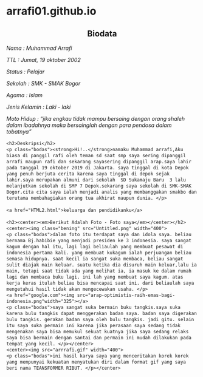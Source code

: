 # arrafi01.github.io
<!DOCTYPE html>
<html>
<head>
	<title>Muhammad Arrafi</title>
	<link rel="stylesheet" type="text/css" href="style.css">
</head>
<body>
	<h2><center>Biodata</center></h2>
	<p><em>Nama : Muhammad Arrafi</em></p>
	<p><em>TTL  : Jumat, 19 oktober 2002</em></p>
	<p><em>Status : Pelajar</em></p>
	<p><em>Sekolah : SMK - SMAK Bogor</em></p>
	<p><em>Agama : Islam</em></p>
	<p><em>Jenis Kelamin : Laki - laki</em></p>
	<p><em>Moto Hidup</b> : <q>jika engkau tidak mampu bersaing dengan orang shaleh dalam ibadahnya maka bersainglah dengan para pendosa dalam tobatnya</q></em>

		
	
	<h2>Deskripsi</h2>
	<p class="bodas"><strong>Hi!..</strong>namaku Muhammad arrafi,Aku biasa di panggil rafi oleh teman sd saat smp saya sering dipanggil arrafi maupun rafi dan sekarang sayasering dipanggil arap.saya lahir pada tanggal 19 oktober 2019 di Jakarta. saya tinggal di kota Depok yang penuh berjuta cerita karena saya tinggal di depok sejak lahir.saya merupakan almuni dari sekolah  SD Sukamaju Baru  3 lalu melanjutkan sekolah di SMP 7 Depok.sekarang saya sekolah di SMK-SMAK Bogor.cita cita saya ialah menjadi analis yang membanggakan smakbo dan terutama membahagiakan orang tua akhirat maupun dunia. </p>

	<a href="HTML2.html">keluarga dan pendidikanku</a>

	<h2><center><em>Berikut Adalah Foto - Foto saya</em></center></h2>
	<center><img class="bening" src="Untitled.png" width="400">
	<p class="bodas">dalam foto itu terdapat saya dan idola saya. beliau bernama Bj.habibie yang menjadi presiden ke 3 indonesia. saya sangat kagum dengan hal itu, lagi lagi beliaulah yang membuat pesawat di indonesia pertama kali. yang membuat kukagum ialah perjuangan beliau semasa hidupnya. saat kecil ia sangat suka membaca, beliau sangat sulit diajak main keluar. suatu ketika dia disuruh main keluar,lalu ia main, tetapi saat tidak ada yang melihat ia, ia masuk ke dalam rumah lagi dan membaca buku lagi. ini lah yang membuat saya kagum. atas kerja keras itulah beliau bisa mencapai saat ini. dari beliaulah saya mengetahui hasil tidak akan mengecewakan usaha. </p>
	<a href="google.com"><img src="arap-optimistis-raih-emas-bagi-indonesia.png"width="325"></a>
	<p class="bodas">saya sangat suka bermain buku tangkis.saya suka karena bulu tangkis dapat menggerakan badan saya. badan saya digerakan bulu tangkis. gerakan badan saya oleh bulu tangkis. jadi gitu. selain itu saya suka permain ini karena jika perasaan saya sedang tidak mengenakan saya bisa memukul sekuat kuatnya jika saya sedang relaks saya bisa bermain dengan santai dan permain ini mudah dilakukan pada tempat yang kecil. </p></center>
	<center><img src="arrrafi.gif" width="400">
	<p class="bodas">ini hasil karya saya yang menceritakan korek korek yang mempunyai kekuatan menyatukan diri dalam format gif yang saya beri nama TEANSFORMER RIBUT. </p></center>
